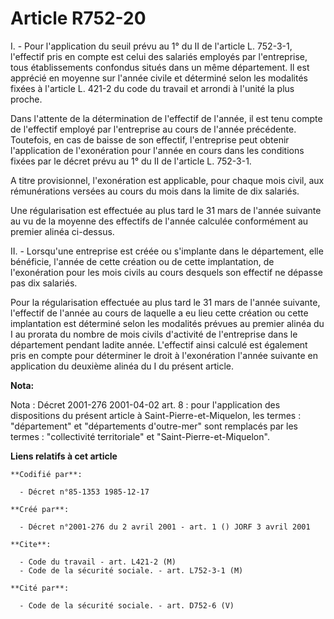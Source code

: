 # Article R752-20

I. - Pour l'application du seuil prévu au 1° du II de l'article L. 752-3-1, l'effectif pris en compte est celui des salariés
employés par l'entreprise, tous établissements confondus situés dans un même département. Il est apprécié en moyenne sur
l'année civile et déterminé selon les modalités fixées à l'article L. 421-2 du code du travail et arrondi à l'unité la plus
proche.

Dans l'attente de la détermination de l'effectif de l'année, il est tenu compte de l'effectif employé par l'entreprise au
cours de l'année précédente. Toutefois, en cas de baisse de son effectif, l'entreprise peut obtenir l'application de
l'exonération pour l'année en cours dans les conditions fixées par le décret prévu au 1° du II de l'article L. 752-3-1.

A titre provisionnel, l'exonération est applicable, pour chaque mois civil, aux rémunérations versées au cours du mois dans
la limite de dix salariés.

Une régularisation est effectuée au plus tard le 31 mars de l'année suivante au vu de la moyenne des effectifs de l'année
calculée conformément au premier alinéa ci-dessus.

II. - Lorsqu'une entreprise est créée ou s'implante dans le département, elle bénéficie, l'année de cette création ou de
cette implantation, de l'exonération pour les mois civils au cours desquels son effectif ne dépasse pas dix salariés.

Pour la régularisation effectuée au plus tard le 31 mars de l'année suivante, l'effectif de l'année au cours de laquelle a eu
lieu cette création ou cette implantation est déterminé selon les modalités prévues au premier alinéa du I au prorata du
nombre de mois civils d'activité de l'entreprise dans le département pendant ladite année. L'effectif ainsi calculé est
également pris en compte pour déterminer le droit à l'exonération l'année suivante en application du deuxième alinéa du I du
présent article.

**Nota:**

Nota : Décret 2001-276 2001-04-02 art. 8 : pour l'application des dispositions du présent article à Saint-Pierre-et-Miquelon,
les termes : "département" et "départements d'outre-mer" sont remplacés par les termes : "collectivité territoriale" et
"Saint-Pierre-et-Miquelon".

**Liens relatifs à cet article**

	**Codifié par**:

	  - Décret n°85-1353 1985-12-17

	**Créé par**:

	  - Décret n°2001-276 du 2 avril 2001 - art. 1 () JORF 3 avril 2001

	**Cite**:

	  - Code du travail - art. L421-2 (M)
	  - Code de la sécurité sociale. - art. L752-3-1 (M)

	**Cité par**:

	  - Code de la sécurité sociale. - art. D752-6 (V)
